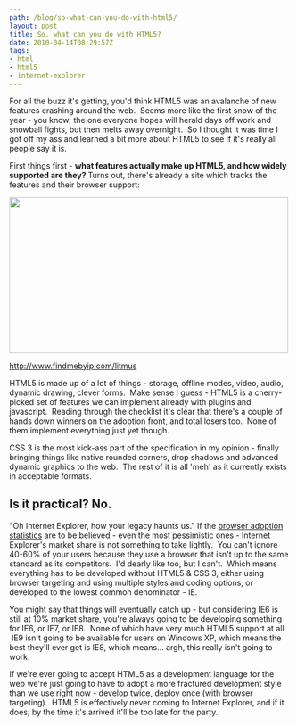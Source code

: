 ```yaml
---
path: /blog/so-what-can-you-do-with-html5/
layout: post
title: So, what can you do with HTML5?
date: 2010-04-14T08:29:57Z
tags:
- html
- html5
- internet-explorer
---
```


For all the buzz it's getting, you'd think HTML5 was an avalanche of new features crashing around the web.  Seems more like the first snow of the year - you know; the one everyone hopes will herald days off work and snowball fights, but then melts away overnight.  So I thought it was time I got off my ass and learned a bit more about HTML5 to see if it's really all people say it is.

First things first - <strong>what features actually make up HTML5, and how widely supported are they?
<span style="font-weight: normal;">Turns out, there's already a site which tracks the features and their browser support:</span></strong>

<a href="http://www.findmebyip.com/litmus" target="_blank"><img class="alignnone size-full wp-image-1203" title="Litmus HTML5" src="http://uploads.psyked.co.uk/2010/04/litmus.png" alt="" width="500" height="280" /></a>

<a href="http://www.findmebyip.com/litmus" target="_blank">http://www.findmebyip.com/litmus</a>

HTML5 is made up of a lot of things - storage, offline modes, video, audio, dynamic drawing, clever forms.  Make sense I guess - HTML5 is a cherry-picked set of features we can implement already with plugins and javascript.  Reading through the checklist it's clear that there's a couple of hands down winners on the adoption front, and total losers too.  None of them implement everything just yet though.

CSS 3 is the most kick-ass part of the specification in my opinion - finally bringing things like native rounded corners, drop shadows and advanced dynamic graphics to the web.  The rest of it is all 'meh' as it currently exists in acceptable formats.
<h2>Is it practical? No.</h2>
"Oh Internet Explorer, how your legacy haunts us."
If the <a href="http://en.wikipedia.org/wiki/Usage_share_of_web_browsers" target="_blank">browser adoption statistics</a> are to be believed - even the most pessimistic ones - Internet Explorer's market share is not something to take lightly.  You can't ignore 40-60% of your users because they use a browser that isn't up to the same standard as its competitors.  I'd dearly like too, but I can't.  Which means everything has to be developed without HTML5 &amp; CSS 3, either using browser targeting and using multiple styles and coding options, or developed to the lowest common denominator - IE.

You might say that things will eventually catch up - but considering IE6 is still at 10% market share, you're always going to be developing something for IE6, or IE7, or IE8.  None of which have very much HTML5 support at all.  IE9 isn't going to be available for users on Windows XP, which means the best they'll ever get is IE8, which means... argh, this really isn't going to work.

If we're ever going to accept HTML5 as a development language for the web we're just going to have to adopt a more fractured development style than we use right now - develop twice, deploy once (with browser targeting).  HTML5 is effectively never coming to Internet Explorer, and if it does; by the time it's arrived it'll be too late for the party.